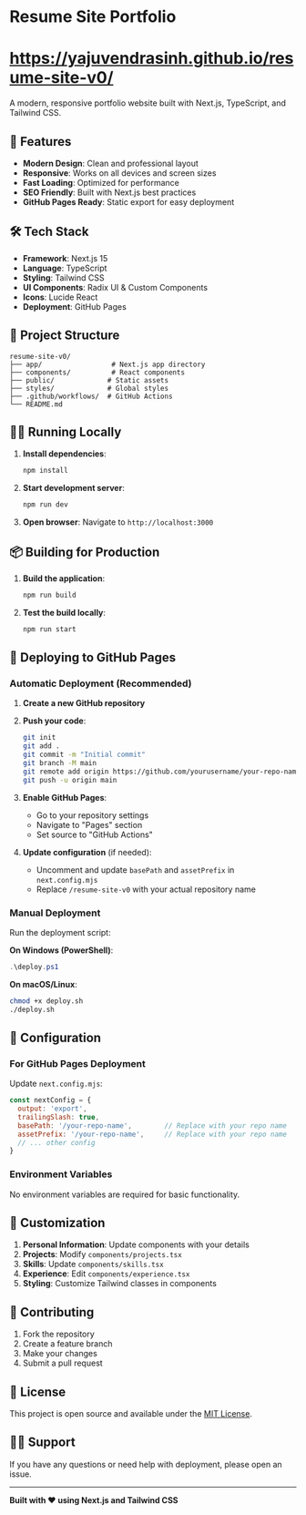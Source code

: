 # Resume Site Portfolio

# https://yajuvendrasinh.github.io/resume-site-v0/

A modern, responsive portfolio website built with Next.js, TypeScript, and Tailwind CSS.

## 🚀 Features

- **Modern Design**: Clean and professional layout
- **Responsive**: Works on all devices and screen sizes
- **Fast Loading**: Optimized for performance
- **SEO Friendly**: Built with Next.js best practices
- **GitHub Pages Ready**: Static export for easy deployment

## 🛠️ Tech Stack

- **Framework**: Next.js 15
- **Language**: TypeScript
- **Styling**: Tailwind CSS
- **UI Components**: Radix UI & Custom Components
- **Icons**: Lucide React
- **Deployment**: GitHub Pages

## 📂 Project Structure

```
resume-site-v0/
├── app/                 # Next.js app directory
├── components/          # React components
├── public/             # Static assets
├── styles/             # Global styles
├── .github/workflows/  # GitHub Actions
└── README.md
```

## 🏃‍♂️ Running Locally

1. **Install dependencies**:
   ```bash
   npm install
   ```

2. **Start development server**:
   ```bash
   npm run dev
   ```

3. **Open browser**: Navigate to `http://localhost:3000`

## 📦 Building for Production

1. **Build the application**:
   ```bash
   npm run build
   ```

2. **Test the build locally**:
   ```bash
   npm run start
   ```

## 🚀 Deploying to GitHub Pages

### Automatic Deployment (Recommended)

1. **Create a new GitHub repository**

2. **Push your code**:
   ```bash
   git init
   git add .
   git commit -m "Initial commit"
   git branch -M main
   git remote add origin https://github.com/yourusername/your-repo-name.git
   git push -u origin main
   ```

3. **Enable GitHub Pages**:
   - Go to your repository settings
   - Navigate to "Pages" section
   - Set source to "GitHub Actions"

4. **Update configuration** (if needed):
   - Uncomment and update `basePath` and `assetPrefix` in `next.config.mjs`
   - Replace `/resume-site-v0` with your actual repository name

### Manual Deployment

Run the deployment script:

**On Windows (PowerShell)**:
```powershell
.\deploy.ps1
```

**On macOS/Linux**:
```bash
chmod +x deploy.sh
./deploy.sh
```

## 🔧 Configuration

### For GitHub Pages Deployment

Update `next.config.mjs`:

```javascript
const nextConfig = {
  output: 'export',
  trailingSlash: true,
  basePath: '/your-repo-name',        // Replace with your repo name
  assetPrefix: '/your-repo-name',     // Replace with your repo name
  // ... other config
}
```

### Environment Variables

No environment variables are required for basic functionality.

## 📝 Customization

1. **Personal Information**: Update components with your details
2. **Projects**: Modify `components/projects.tsx`
3. **Skills**: Update `components/skills.tsx`
4. **Experience**: Edit `components/experience.tsx`
5. **Styling**: Customize Tailwind classes in components

## 🤝 Contributing

1. Fork the repository
2. Create a feature branch
3. Make your changes
4. Submit a pull request

## 📄 License

This project is open source and available under the [MIT License](LICENSE).

## 🙋‍♂️ Support

If you have any questions or need help with deployment, please open an issue.

---

**Built with ❤️ using Next.js and Tailwind CSS** 
